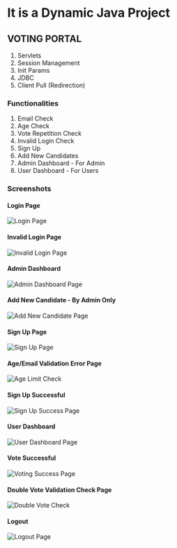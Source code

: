 # It is a Dynamic Java Project 
## VOTING PORTAL
1. Servlets
2. Session Management
3. Init Params
4. JDBC
5. Client Pull (Redirection)

### Functionalities
1. Email Check
2. Age Check
3. Vote Repetition Check
4. Invalid Login Check
5. Sign Up
6. Add New Candidates
7. Admin Dashboard - For Admin
8. User Dashboard - For Users

### Screenshots
#### Login Page
![Login Page](https://github.com/jesh-exe/Voting-Portal-J2EE/assets/63248212/d992df69-836d-464f-9b8d-16a8bec1f5af)


#### Invalid Login Page
![Invalid Login Page](https://github.com/jesh-exe/Voting-Portal-J2EE/assets/63248212/da859636-7e4f-45a9-8c28-4624c627566b)


#### Admin Dashboard
![Admin Dashboard Page](https://github.com/jesh-exe/Voting-Portal-J2EE/assets/63248212/8ed7ab12-0e49-4cd1-8bd0-1bbd82482818)

 
#### Add New Candidate - By Admin Only
![Add New Candidate Page](https://github.com/jesh-exe/Voting-Portal-J2EE/assets/63248212/1be69d77-94bd-43e0-ac61-07ba01833dc0)


####  Sign Up Page
![Sign Up Page](https://github.com/jesh-exe/Voting-Portal-J2EE/assets/63248212/48cef5a3-908d-4ae8-a836-41db105cb358)


#### Age/Email Validation Error Page
![Age Limit Check](https://github.com/jesh-exe/Voting-Portal-J2EE/assets/63248212/4975d877-03ee-4118-a1a4-4723a91a918e)


####  Sign Up Successful
![Sign Up Success Page](https://github.com/jesh-exe/Voting-Portal-J2EE/assets/63248212/f210aba3-a8d7-4da7-94d1-004ab2746986)


####  User Dashboard
![User Dashboard Page](https://github.com/jesh-exe/Voting-Portal-J2EE/assets/63248212/9d2660eb-6f5a-4893-902d-95735d64d198)


####  Vote Successful
![Voting Success Page](https://github.com/jesh-exe/Voting-Portal-J2EE/assets/63248212/a2d8c411-576b-445b-95fd-208881cff2d9)


####  Double Vote Validation Check Page
![Double Vote Check](https://github.com/jesh-exe/Voting-Portal-J2EE/assets/63248212/38ec38bc-bb66-4ee3-851f-80bf0e5734d6)


#### Logout
![Logout Page](https://github.com/jesh-exe/Voting-Portal-J2EE/assets/63248212/0635e352-2530-4453-9f96-9dc0161be30b)















